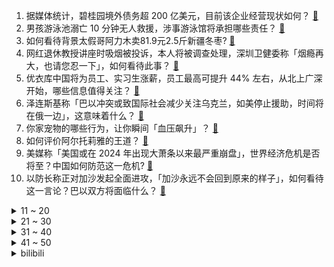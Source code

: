 1. 据媒体统计，碧桂园境外债务超 200 亿美元，目前该企业经营现状如何？ [:link:](https://www.zhihu.com/question/625582109)
2. 男孩游泳池溺亡 10 分钟无人救援，涉事游泳馆将承担哪些责任？ [:link:](https://www.zhihu.com/question/625267359)
3. 如何看待背景太假哥阿力木卖81.9元2.5斤新疆冬枣? [:link:](https://www.zhihu.com/question/623102272)
4. 网红退休教授讲座时吸烟被投诉，本人将被调查处理，深圳卫健委称「烟瘾再大，也请您忍一下」，如何看待此事？ [:link:](https://www.zhihu.com/question/625625156)
5. 优衣库中国将为员工、实习生涨薪，员工最高可提升 44% 左右，从北上广深开始，哪些信息值得关注？ [:link:](https://www.zhihu.com/question/625623841)
6. 泽连斯基称「巴以冲突或致国际社会减少关注乌克兰，如美停止援助，时间将在俄一边」，这意味着什么？ [:link:](https://www.zhihu.com/question/625616374)
7. 你家宠物的哪些行为，让你瞬间「血压飙升」？ [:link:](https://www.zhihu.com/question/625259475)
8. 如何评价阿尔托莉雅的王道？ [:link:](https://www.zhihu.com/question/335954856)
9. 美媒称「美国或在 2024 年出现大萧条以来最严重崩盘」，世界经济危机是否将至？中国如何防范这一危机? [:link:](https://www.zhihu.com/question/625296937)
10. 以防长称正对加沙发起全面进攻，「加沙永远不会回到原来的样子」，如何看待这一言论？巴以双方将面临什么？ [:link:](https://www.zhihu.com/question/625613689)
<details>
<summary>11 ~ 20</summary>

11. 知名网络历史小说作家七月新番病故，代表作《战国明月》《秦吏》，你对他有哪些了解？如何评价其作品成就？ [:link:](https://www.zhihu.com/question/625599992)
12. 副教授称因配偶跳槽遭「捆绑离职」，校人事处称「为了家庭和谐」，如何看待此事？ [:link:](https://www.zhihu.com/question/625293498)
13. 为什么我舍得买四千多的手机，而不舍得买将近五千的电脑？ [:link:](https://www.zhihu.com/question/624141273)
14. 如何评价高通正式将下一代 PC 平台命名为骁龙X系列? [:link:](https://www.zhihu.com/question/625553607)
15. 李思思回应已从央视离职，称「开启新的挑战，十三载奋斗，感恩所有」，如何看待此事？ [:link:](https://www.zhihu.com/question/625282765)
16. 铁路部门推出新的服务举措「买高铁票时可以选静音车厢」，如何看待该举措？ [:link:](https://www.zhihu.com/question/625660919)
17. 如果曹操手下的大将不小心踏了麦子，曹操会斩他吗？ [:link:](https://www.zhihu.com/question/620022252)
18. 如何看待网上充斥着自媒体「我从体制内裸辞」的故事？普通人如何客观面对这种「裸辞风」？ [:link:](https://www.zhihu.com/question/625269973)
19. 狼人杀小马发明的“自爆退水流”是否应该被视为违规？ [:link:](https://www.zhihu.com/question/595339833)
20. 恋爱里，有哪些令你血压飙升的雷点？如何判断两个人合不合适？ [:link:](https://www.zhihu.com/question/623133385)
</details>
<details>
<summary>21 ~ 30</summary>

21. 澳大利亚籍人员成蕾被国家安全机关驱逐出境，有哪些信息值得关注？ [:link:](https://www.zhihu.com/question/625617553)
22. 男友平时挺好的，但晚上总是突然发脾气，请问这是什么情况？ [:link:](https://www.zhihu.com/question/622890620)
23. 可以分享一下你最近手机相册里的绝美天空吗? [:link:](https://www.zhihu.com/question/621393240)
24. 假期特种兵式的旅游真的有必要吗？ [:link:](https://www.zhihu.com/question/624773367)
25. 有哪些护肤品适合学生党的? [:link:](https://www.zhihu.com/question/624454380)
26. 如果我穿越到各个史前时代，都有哪些必备的生存指南？ [:link:](https://www.zhihu.com/question/625115955)
27. 对台贸易调查延至明年 1 月 12 日被指「凸显政治动机」，国台办驳斥，如何看待此次调查？ [:link:](https://www.zhihu.com/question/625596551)
28. 如何评价《崩坏：星穹铁道》1.4版本镜流同行任务「云无留迹」？ [:link:](https://www.zhihu.com/question/625617159)
29. 人这辈子，是有所成就还是活得开心更重要？ [:link:](https://www.zhihu.com/question/625228511)
30. 国企回应被举报向私人账户转账近 6 亿，称组建工作组详细核查，哪些信息值得关注？ [:link:](https://www.zhihu.com/question/625580769)
</details>
<details>
<summary>31 ~ 40</summary>

31. 如何评价星穹铁道 1.4 版本「冬梦激醒」？ [:link:](https://www.zhihu.com/question/625476789)
32. 你曾有过哪些运动给予的力量，让平凡的人生开始闪亮？ [:link:](https://www.zhihu.com/question/620919275)
33. 有线键盘鼠标与无线键盘鼠标用起来有什么差别？为什么有线键盘鼠标还有很多人在用？ [:link:](https://www.zhihu.com/question/619448176)
34. 健身是否要讲究「训练痕迹」，没有训练痕迹就证明白练或练得不对吗？ [:link:](https://www.zhihu.com/question/625104965)
35. 美国务卿布林肯将访问以色列，美航母已抵达地中海东部，会对巴以局势带来哪些影响？有哪些信息值得关注？ [:link:](https://www.zhihu.com/question/625575622)
36. 长途骑行自行车100公里回家可以吗？ [:link:](https://www.zhihu.com/question/624813425)
37. 你更喜欢哪种旅行方式？ [:link:](https://www.zhihu.com/question/621483761)
38. 语文老师的水平差距到底能有多大？ [:link:](https://www.zhihu.com/question/273698310)
39. 租房星人，想买一款咖啡机，想要不占地方搬家方便的那种，该怎么选？ [:link:](https://www.zhihu.com/question/623029823)
40. 汽车方向盘可以集成转向灯开关吗？ [:link:](https://www.zhihu.com/question/35078463)
</details>
<details>
<summary>41 ~ 50</summary>

41. 如何面对压力，是否是行业佼佼者所必备的技能？ [:link:](https://www.zhihu.com/question/625590646)
42. 医生违规将「扣医保分」，如何看待医保局亲自下场管医生？ [:link:](https://www.zhihu.com/question/625505042)
43. 你觉得哪些品牌的彩妆/护肤产品可以称为真正的「国货之光」？ [:link:](https://www.zhihu.com/question/621653314)
44. 能不能分享一下，独自一人时都做些什么？ [:link:](https://www.zhihu.com/question/624135389)
45. 9 月汽车产销量均创历史同期新高，全年销量有望冲刺 2900 万辆，透露了哪些信息？ [:link:](https://www.zhihu.com/question/625642715)
46. 如何看待近期中美经济增长超预期大反差？ [:link:](https://www.zhihu.com/question/625490744)
47. 高中辍学的同学如今写小说月入过万，心里难过怎么办? [:link:](https://www.zhihu.com/question/625294740)
48. 游戏行业风投情况不容乐观，Q3 降至三年来最低，造成这一现象的原因有哪些？ [:link:](https://www.zhihu.com/question/624949669)
49. 如何评价《再见爱人》第三季第六期？ [:link:](https://www.zhihu.com/question/625434314)
50. 各位见过哪些令人难忘的墓志铭？ [:link:](https://www.zhihu.com/question/329213271)
</details><details>
<summary>bilibili</summary>

</details>